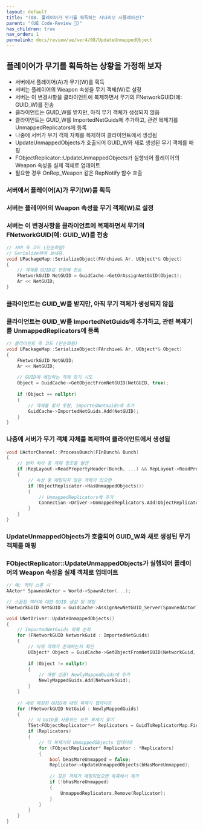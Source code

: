 ```yaml
---
layout: default
title: "(08. 플레이어가 무기를 획득하는 시나리오 시뮬레이션)"
parent: "(UE Code-Review 🤖)"
has_children: true
nav_order: 1
permalink: docs/review/ue/ver4/08/UpdateUnmappedObject
---
```


## 플레이어가 무기를 획득하는 상황을 가정해 보자

* 서버에서 플레이어(A)가 무기(W)를 획득
* 서버는 플레이어의 Weapon 속성을 무기 객체(W)로 설정
* 서버는 이 변경사항을 클라이언트에 복제하면서 무기의 FNetworkGUID(예: GUID_W)를 전송
* 클라이언트는 GUID_W를 받지만, 아직 무기 객체가 생성되지 않음
* 클라이언트는 GUID_W를 ImportedNetGuids에 추가하고, 관련 복제기를 UnmappedReplicators에 등록
* 나중에 서버가 무기 객체 자체를 복제하여 클라이언트에서 생성됨
* UpdateUnmappedObjects가 호출되어 GUID_W와 새로 생성된 무기 객체를 매핑
* FObjectReplicator::UpdateUnmappedObjects가 실행되어 플레이어의 Weapon 속성을 실제 객체로 업데이트
* 필요한 경우 OnRep_Weapon 같은 RepNotify 함수 호출

### 서버에서 플레이어(A)가 무기(W)를 획득
### 서버는 플레이어의 Weapon 속성을 무기 객체(W)로 설정
### 서버는 이 변경사항을 클라이언트에 복제하면서 무기의 FNetworkGUID(예: GUID_W)를 전송

```cpp
// 서버 측 코드 (단순화됨)
// Serialize하여 보내줌.
void UPackageMap::SerializeObject(FArchive& Ar, UObject*& Object)
{
    // 객체를 GUID로 변환해 전송
    FNetworkGUID NetGUID = GuidCache->GetOrAssignNetGUID(Object);
    Ar << NetGUID;
}
```

### 클라이언트는 GUID_W를 받지만, 아직 무기 객체가 생성되지 않음
### 클라이언트는 GUID_W를 ImportedNetGuids에 추가하고, 관련 복제기를 UnmappedReplicators에 등록

```cpp
// 클라이언트 측 코드 (단순화됨)
void UPackageMap::SerializeObject(FArchive& Ar, UObject*& Object)
{
    FNetworkGUID NetGUID;
    Ar << NetGUID;
    
    // GUID에 해당하는 객체 찾기 시도
    Object = GuidCache->GetObjectFromNetGUID(NetGUID, true);
    
    if (Object == nullptr)
    {
        // 객체를 찾지 못함, ImportedNetGuids에 추가
        GuidCache->ImportedNetGuids.Add(NetGUID);
    }
}
```

### 나중에 서버가 무기 객체 자체를 복제하여 클라이언트에서 생성됨

```cpp
void UActorChannel::ProcessBunch(FInBunch& Bunch)
{
    // 번치 처리 중 객체 참조를 발견
    if (RepLayout->ReadPropertyHeader(Bunch, ...) && RepLayout->ReadProperties(...))
    {
        // 속성 중 매핑되지 않은 객체가 있으면
        if (ObjectReplicator->HasUnmappedObjects())
        {
            // UnmappedReplicators에 추가
            Connection->Driver->UnmappedReplicators.Add(ObjectReplicator);
        }
    }
}
```

### UpdateUnmappedObjects가 호출되어 GUID_W와 새로 생성된 무기 객체를 매핑
### FObjectReplicator::UpdateUnmappedObjects가 실행되어 플레이어의 Weapon 속성을 실제 객체로 업데이트

```cpp
// 예: 액터 스폰 시
AActor* SpawnedActor = World->SpawnActor(...);

// 스폰된 액터에 대한 GUID 생성 및 매핑
FNetworkGUID NetGUID = GuidCache->AssignNewNetGUID_Server(SpawnedActor);
```

```cpp
void UNetDriver::UpdateUnmappedObjects()
{
    // ImportedNetGuids 목록 순회
    for (FNetworkGUID NetworkGuid : ImportedNetGuids)
    {
        // 이제 객체가 존재하는지 확인
        UObject* Object = GuidCache->GetObjectFromNetGUID(NetworkGuid, false);
        
        if (Object != nullptr)
        {
            // 매핑 성공! NewlyMappedGuids에 추가
            NewlyMappedGuids.Add(NetworkGuid);
        }
    }
    
    // 새로 매핑된 GUID에 대한 복제기 업데이트
    for (FNetworkGUID NetGuid : NewlyMappedGuids)
    {
        // 이 GUID를 사용하는 모든 복제기 찾기
        TSet<FObjectReplicator*>* Replicators = GuidToReplicatorMap.Find(NetGuid);
        if (Replicators)
        {
            // 각 복제기의 UnmappedObjects 업데이트
            for (FObjectReplicator* Replicator : *Replicators)
            {
                bool bHasMoreUnmapped = false;
                Replicator->UpdateUnmappedObjects(bHasMoreUnmapped);
                
                // 모든 객체가 매핑되었으면 목록에서 제거
                if (!bHasMoreUnmapped)
                {
                    UnmappedReplicators.Remove(Replicator);
                }
            }
        }
    }
}
```